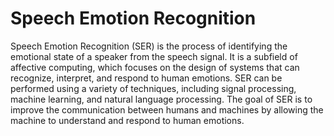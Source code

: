 # Speech Emotion Recognition
 Speech Emotion Recognition (SER) is the process of identifying the emotional state of a speaker  from the speech signal. It is a subfield of affective computing, which focuses on the design of  systems that can recognize, interpret, and respond to human emotions. SER can be performed  using a variety of techniques, including signal processing, machine learning, and natural language  processing. The goal of SER is to improve the communication between humans and machines by  allowing the machine to understand and respond to human emotions.
